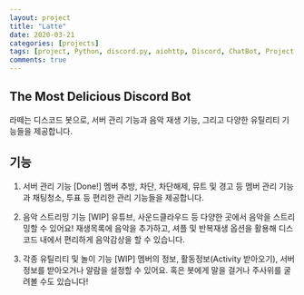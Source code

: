 ```yaml
---
layout: project
title: "Latte"
date: 2020-03-21
categories: [projects]
tags: [project, Python, discord.py, aiohttp, Discord, ChatBot, Project:Dessert, Latte]
comments: true
---
```

## The Most Delicious Discord Bot

라떼는 디스코드 봇으로, 서버 관리 기능과 음악 재생 기능, 그리고 다양한 유틸리티 기능들을 제공합니다.

## 기능

1. 서버 관리 기능 [Done!]
멤버 추방, 차단, 차단해제, 뮤트 및 경고 등 멤버 관리 기능과 채팅청소, 투표 등 편리한 관리 기능들을 제공합니다.

2. 음악 스트리밍 기능 [WIP]
유튜브, 사운드클라우드 등 다양한 곳에서 음악을 스트리밍할 수 있어요!
재생목록에 음악을 추가하고, 셔플 및 반복재생 옵션을 활용해 디스코드 내에서 편리하게 음악감상을 할 수 있습니다.

3. 각종 유틸리티 및 놀이 기능 [WIP]
멤버의 정보, 활동정보(Activity 받아오기), 서버 정보를 받아오거나 알람을 설정할 수 있어요. 혹은 봇에게 말을 걸거나 주사위를 굴려볼 수도 있습니다!
